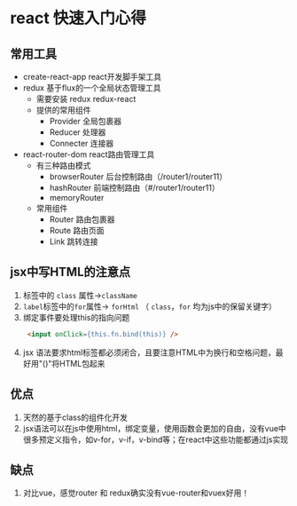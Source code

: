 # react 快速入门心得
## 常用工具
- create-react-app react开发脚手架工具
- redux 基于flux的一个全局状态管理工具
    - 需要安装 redux redux-react
    - 提供的常用组件 
      - Provider 全局包裹器 
      - Reducer 处理器
      - Connecter 连接器
- react-router-dom react路由管理工具
    - 有三种路由模式
      - browserRouter 后台控制路由（/router1/router11）
      - hashRouter  前端控制路由（#/router1/router11）
      - memoryRouter 
    - 常用组件
      - Router 路由包裹器
      - Route  路由页面
      - Link   跳转连接
## jsx中写HTML的注意点
1. 标签中的 `class` 属性->`className`
2. `label`标签中的`for`属性-> `forHtml` （ `class`，`for` 均为js中的保留关键字）
3. 绑定事件要处理this的指向问题 
   ```html
    <input onClick={this.fn.bind(this)} />
   ```
4. jsx 语法要求html标签都必须闭合，且要注意HTML中为换行和空格问题，最好用"()"将HTML包起来 

   
## 优点
1. 天然的基于class的组件化开发
2. jsx语法可以在js中使用html，绑定变量，使用函数会更加的自由，没有vue中很多预定义指令，如v-for，v-if，v-bind等；在react中这些功能都通过js实现

## 缺点
1. 对比vue，感觉router 和 redux确实没有vue-router和vuex好用！